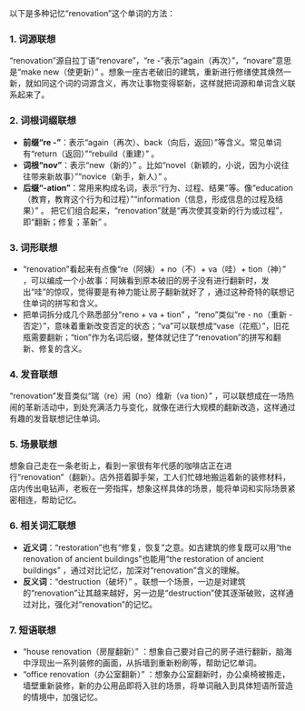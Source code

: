以下是多种记忆“renovation”这个单词的方法：
### 1. 词源联想
“renovation”源自拉丁语“renovare”，“re -”表示“again（再次）”，“novare”意思是“make new（使更新）” 。想象一座古老破旧的建筑，重新进行修缮使其焕然一新，就如同这个词的词源含义，再次让事物变得崭新，这样就把词源和单词含义联系起来了。 

### 2. 词根词缀联想 
 - **前缀“re -”**：表示“again（再次）、back（向后，返回）”等含义。常见单词有“return（返回）”“rebuild（重建）” 。 
 - **词根“nov”**：表示“new（新的）” 。比如“novel（新颖的，小说，因为小说往往带来新故事）”“novice（新手，新人）” 。 
 - **后缀“-ation”**：常用来构成名词，表示“行为、过程、结果”等。像“education（教育，教育这个行为和过程）”“information（信息，形成信息的过程及结果）” 。 
 把它们组合起来，“renovation”就是“再次使其变新的行为或过程”，即“翻新；修复；革新” 。

### 3. 词形联想 
 - “renovation”看起来有点像“re（阿姨）+ no（不）+ va（哇）+ tion（神）” ，可以编成一个小故事：阿姨看到原本破旧的房子没有进行翻新时，发出“哇”的惊叹，觉得要是有神力能让房子翻新就好了 ，通过这种奇特的联想记住单词的拼写和含义。 
 - 把单词拆分成几个熟悉部分“reno + va + tion” ，“reno”类似“re - no（重新 - 否定）”，意味着重新改变否定的状态；“va”可以联想成“vase（花瓶）”，旧花瓶需要翻新；“tion”作为名词后缀，整体就记住了“renovation”的拼写和翻新、修复的含义。 

### 4. 发音联想 
“renovation”发音类似“瑞（re）闹（no）维新（va tion）” ，可以联想成在一场热闹的革新活动中，到处充满活力与变化，就像在进行大规模的翻新改造，这样通过有趣的发音联想记住单词。 

### 5. 场景联想 
想象自己走在一条老街上，看到一家很有年代感的咖啡店正在进行“renovation”（翻新）。店外搭着脚手架，工人们忙碌地搬运着新的装修材料，店内传出电钻声，老板在一旁指挥，想象这样具体的场景，能将单词和实际场景紧密相连，帮助记忆。 

### 6. 相关词汇联想 
 - **近义词**：“restoration”也有“修复，恢复”之意。如古建筑的修复既可以用“the renovation of ancient buildings”也能用“the restoration of ancient buildings” ，通过对比记忆，加深对“renovation”含义的理解。 
 - **反义词**：“destruction（破坏）” 。联想一个场景，一边是对建筑的“renovation”让其越来越好，另一边是“destruction”使其逐渐破败，这样通过对比，强化对“renovation”的记忆。 

### 7. 短语联想 
 - “house renovation（房屋翻新）” ：想象自己要对自己的房子进行翻新，脑海中浮现出一系列装修的画面，从拆墙到重新粉刷等，帮助记忆单词。 
 - “office renovation（办公室翻新）” ：想象办公室翻新时，办公桌椅被搬走，墙壁重新装修，新的办公用品即将入驻的场景，将单词融入到具体短语所营造的情境中，加强记忆。 